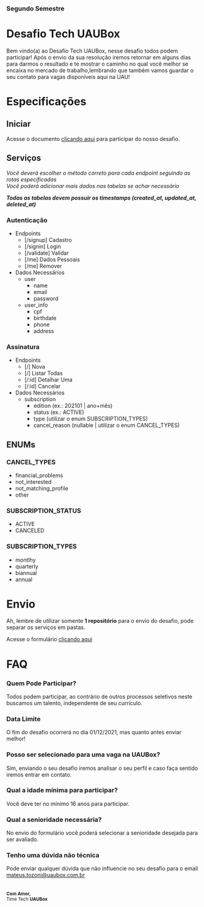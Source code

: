 ### Segundo Semestre
# Desafio Tech UAUBox
Bem vindo(a) ao Desafio Tech UAUBox, nesse desafio todos podem participar!
Após o envio da sua resolução iremos retornar em alguns dias para darmos o resultado e te mostrar
o caminho no qual você melhor se encaixa no mercado de trabalho,lembrando que também
vamos guardar o seu contato para vagas disponíveis aqui na UAU!

# Especificações

## Iniciar
Acesse o documento [clicando aqui](https://s3.amazonaws.com/static.uaubox.com.br/pspublico/Desafio+Tech+UAU+-+2021_2.pdf) para participar do nosso desafio.

## Serviços
*Você deverá escolher o método correto para cada endpoint seguindo as rotas especificadas*<br />
*Você poderá adicionar mais dados nas tabelas se achar necessário*

***Todas as tabelas devem possuir os timestamps (created_at, updated_at, deleted_at)***

### Autenticação
- Endpoints
  - [/signup]   Cadastro
  - [/signin]   Login
  - [/validate] Validar
  - [/me]       Dados Pessoais
  - [/me]       Remover
- Dados Necessários
  - user
    - name
    - email
    - password
  - user_info
    - cpf
    - birthdate
    - phone
    - address

### Assinatura
- Endpoints
  - [/]     Nova
  - [/]     Listar Todas
  - [/:id]  Detalhar Uma
  - [/:id]  Cancelar
- Dados Necessários
  - subscription
    - edition (ex.: 202101 | ano+mês)
    - status (ex.: ACTIVE)
    - type (utilizar o enum SUBSCRIPTION_TYPES)
    - cancel_reason (nullable | utilizar o enum CANCEL_TYPES)

## ENUMs
### CANCEL_TYPES
- financial_problems
- not_interested
- not_matching_profile
- other

### SUBSCRIPTION_STATUS
- ACTIVE
- CANCELED

### SUBSCRIPTION_TYPES
- montlhy
- quarterly
- biannual
- annual

# Envio
Ah, lembre de utilizar somente **1 repositório** para o envio do desafio, pode separar os serviços em pastas.

Acesse o formulário [clicando aqui](https://forms.gle/C2RueSNjnoMthCTX8)

# FAQ

### Quem Pode Participar?
Todos podem participar, ao contrário de outros processos seletivos neste buscamos um talento, independente de seu currículo.

### Data Limite
O fim do desafio ocorrerá no dia 01/12/2021, mas quanto antes enviar melhor!

### Posso ser selecionado para uma vaga na UAUBox?
Sim, enviando o seu desafio iremos analisar o seu perfil e caso faça sentido iremos entrar em contato.

### Qual a idade mínima para participar?
Você deve ter no mínimo 16 anos para participar.

### Qual a senioridade necessária?
No envio do formulário você poderá selecionar a senioridade desejada para ser avaliado.

### Tenho uma dúvida não técnica
Pode enviar qualquer dúvida que não influencie no seu desafio para o email [mateus.tozoni@uaubox.com.br](mailto:mateus.tozoni@uaubox.com.br)
<br /><br /><br />
<small>
**Com Amor,**<br />
Time Tech **UAUBox**
</small>
